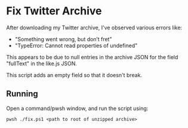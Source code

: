 Fix Twitter Archive
===================

After downloading my Twitter archive, I've observed various errors like:

* "Something went wrong, but don’t fret"
* "TypeError: Cannot read properties of undefined"

This appears to be due to null entries in the archive JSON for the field "fullText" in the like.js JSON.

This script adds an empty field so that it doesn't break.

Running
-------

Open a command/pwsh window, and run the script using:

```
pwsh ./fix.ps1 <path to root of unzipped archive>
```
